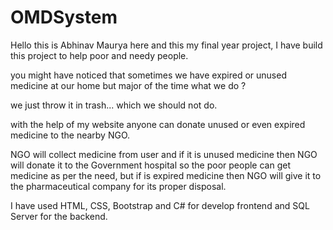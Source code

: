# OMDSystem

Hello this is Abhinav Maurya here and this my final year project, I have build this project to help poor and needy people.

you might have noticed that sometimes we have expired or unused medicine at our home but major of the time what we do ?

we just throw it in trash... which we should not do.

with the help of my website anyone can donate unused or even expired medicine to the nearby NGO.

NGO will collect medicine from user and if it is unused medicine then NGO will donate it to the Government hospital so the poor people can get medicine as per the need,
but if is expired medicine then NGO will give it to the pharmaceutical company for its proper disposal.

I have used HTML, CSS, Bootstrap and C# for develop frontend and SQL Server for the backend.


